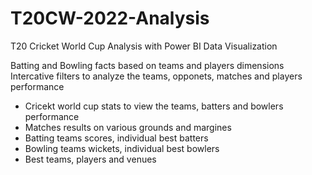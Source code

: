 # T20CW-2022-Analysis
T20 Cricket World Cup Analysis with Power BI Data Visualization

Batting and Bowling facts based on teams and players dimensions
Intercative filters to analyze the teams, opponets, matches and players performance

- Cricekt world cup stats to view the teams, batters and bowlers performance
- Matches results on various grounds and margines
- Batting teams scores, individual best batters
- Bowling teams wickets, individual best bowlers
- Best teams, players and venues

